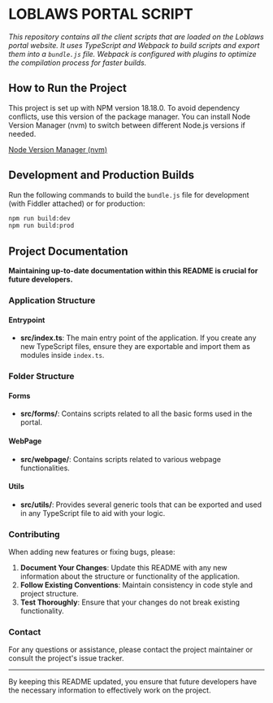 # LOBLAWS PORTAL SCRIPT

*This repository contains all the client scripts that are loaded on the Loblaws portal website. It uses TypeScript and Webpack to build scripts and export them into a `bundle.js` file. Webpack is configured with plugins to optimize the compilation process for faster builds.*

## How to Run the Project

This project is set up with NPM version 18.18.0. To avoid dependency conflicts, use this version of the package manager. You can install Node Version Manager (nvm) to switch between different Node.js versions if needed.

[Node Version Manager (nvm)](https://github.com/nvm-sh/nvm)

## Development and Production Builds

Run the following commands to build the `bundle.js` file for development (with Fiddler attached) or for production:

```bash
npm run build:dev
npm run build:prod
```

## Project Documentation

**Maintaining up-to-date documentation within this README is crucial for future developers.** 

### Application Structure

#### Entrypoint

- **src/index.ts**: The main entry point of the application. If you create any new TypeScript files, ensure they are exportable and import them as modules inside `index.ts`.

### Folder Structure

#### Forms

- **src/forms/**: Contains scripts related to all the basic forms used in the portal.

#### WebPage

- **src/webpage/**: Contains scripts related to various webpage functionalities.

#### Utils

- **src/utils/**: Provides several generic tools that can be exported and used in any TypeScript file to aid with your logic.

### Contributing

When adding new features or fixing bugs, please:

1. **Document Your Changes**: Update this README with any new information about the structure or functionality of the application.
2. **Follow Existing Conventions**: Maintain consistency in code style and project structure.
3. **Test Thoroughly**: Ensure that your changes do not break existing functionality.

### Contact

For any questions or assistance, please contact the project maintainer or consult the project's issue tracker.

---

By keeping this README updated, you ensure that future developers have the necessary information to effectively work on the project.